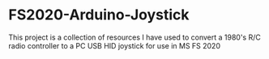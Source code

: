 # FS2020-Arduino-Joystick
This project is a collection of resources I have used to convert a 1980's R/C radio controller to a PC USB HID joystick for use in MS FS 2020
